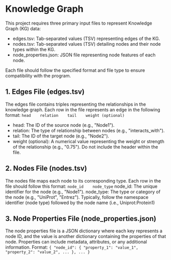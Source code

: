 # Knowledge Graph

This project requires three primary input files to represent Knowledge Graph (KG) data: 
* edges.tsv: Tab-separated values (TSV) representing edges of the KG.
* nodes.tsv: Tab-separated values (TSV) detailing nodes and their node types within the KG.
* node_properties.json: JSON file representing node features of each node.

Each file should follow the specified format and file type to ensure compatibility with the program.

## 1. Edges File (edges.tsv)

The edges file contains triples representing the relationships in the knowledge graph. Each row in the file represents an edge in the following format:
`head    relation    tail    weight (optional)`
* head: The ID of the source node (e.g., "Node1").
* relation: The type of relationship between nodes (e.g., "interacts_with").
* tail: The ID of the target node (e.g., "Node2").
* weight (optional): A numerical value representing the weight or strength of the relationship (e.g., "0.75").
Do not include the header within the file.

## 2. Nodes File (nodes.tsv)

The nodes file maps each node to its corresponding type. Each row in the file should follow this format:
`node_id    node_type`
node_id: The unique identifier for the node (e.g., "Node1").
node_type: The type or category of the node (e.g., "UniProt", "Entrez").
Typically, follow the namespace identifier (node type) followed by the node name (i.e., Uniprot:Protein1)

## 3. Node Properties File (node_properties.json)

The node properties file is a JSON dictionary where each key represents a node ID, and the value is another dictionary containing the properties of that node. Properties can include metadata, attributes, or any additional information.
Format:
`{
  "node_id": {
    "property_1": "value_1",
    "property_2": "value_2",
    ...
  },
  ...
}
`

